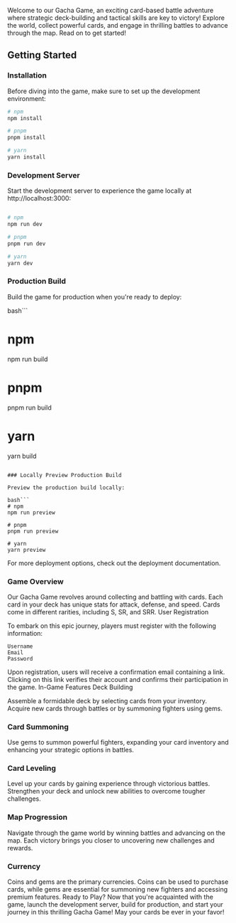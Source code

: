 Welcome to our Gacha Game, an exciting card-based battle adventure where strategic deck-building and tactical skills are key to victory! Explore the world, collect powerful cards, and engage in thrilling battles to advance through the map. Read on to get started!

## Getting Started

### Installation

Before diving into the game, make sure to set up the development environment:

```bash
# npm
npm install

# pnpm
pnpm install

# yarn
yarn install
```

### Development Server

Start the development server to experience the game locally at http://localhost:3000:

```bash

# npm
npm run dev

# pnpm
pnpm run dev

# yarn
yarn dev
```

### Production Build

Build the game for production when you're ready to deploy:

bash```
# npm
npm run build

# pnpm
pnpm run build

# yarn
yarn build
```

### Locally Preview Production Build

Preview the production build locally:

bash```
# npm
npm run preview

# pnpm
pnpm run preview

# yarn
yarn preview
```

For more deployment options, check out the deployment documentation.

### Game Overview

Our Gacha Game revolves around collecting and battling with cards. Each card in your deck has unique stats for attack, defense, and speed. Cards come in different rarities, including S, SR, and SRR.
User Registration

To embark on this epic journey, players must register with the following information:

    Username
    Email
    Password

Upon registration, users will receive a confirmation email containing a link. Clicking on this link verifies their account and confirms their participation in the game.
In-Game Features
Deck Building

Assemble a formidable deck by selecting cards from your inventory. Acquire new cards through battles or by summoning fighters using gems.

### Card Summoning

Use gems to summon powerful fighters, expanding your card inventory and enhancing your strategic options in battles.

### Card Leveling

Level up your cards by gaining experience through victorious battles. Strengthen your deck and unlock new abilities to overcome tougher challenges.

### Map Progression

Navigate through the game world by winning battles and advancing on the map. Each victory brings you closer to uncovering new challenges and rewards.

### Currency

Coins and gems are the primary currencies. Coins can be used to purchase cards, while gems are essential for summoning new fighters and accessing premium features.
Ready to Play?
Now that you're acquainted with the game, launch the development server, build for production, and start your journey in this thrilling Gacha Game! May your cards be ever in your favor!
